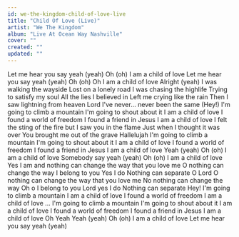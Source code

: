 ```yaml
---
id: we-the-kingdom-child-of-love-live
title: "Child Of Love (Live)"
artist: "We The Kingdom"
album: "Live At Ocean Way Nashville"
cover: ""
created: ""
updated: ""
---
```


Let me hear you say yeah (yeah)
Oh (oh)
I am a child of love
Let me hear you say yeah (yeah)
Oh (oh)
Oh I am a child of love
Alright (yeah)
I was walking the wayside
Lost on a lonely road
I was chasing the highlife
Trying to satisfy my soul
All the lies I believed in
Left me crying like the rain
Then I saw lightning from heaven
Lord I've never... never been the same
(Hey!)
I'm going to climb a mountain
I'm going to shout about it
I am a child of love
I found a world of freedom
I found a friend in Jesus
I am a child of love
I felt the sting of the fire
but I saw you in the flame
Just when I thought it was over
You brought me out of the grave
Hallelujah
I'm going to climb a mountain
I'm going to shout about it
I am a child of love
I found a world of freedom
I found a friend in Jesus
I am a child of love
Yeah (yeah)
Oh (oh)
I am a child of love
Somebody say yeah (yeah)
Oh (oh)
I am a child of love
Yes I am
and nothing can change the way that you love me
O nothing can change the way
I belong to you
Yes I do
Nothing can separate O Lord
O nothing can change the way that you love me
No nothing can change the way
Oh o
I belong to you
Lord yes I do
Nothing can separate
Hey!
I'm going to climb a mountain
I am a child of love
I found a world of freedom
I am a child of love
...
I'm going to climb a mountain
I'm going to shout about it
I am a child of love
I found a world of freedom
I found a friend in Jesus
I am a child of love
Oh Yeah Yeah (yeah)
Oh (oh)
I am a child of love
Let me hear you say yeah (yeah)
